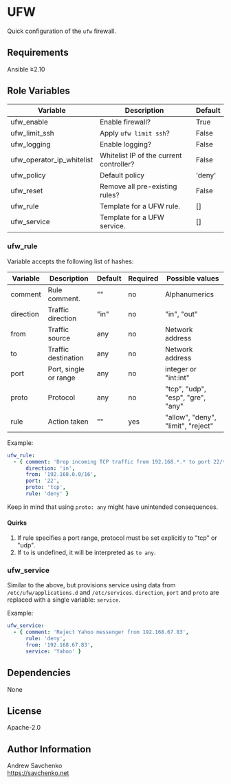 # UFW

Quick configuration of the `ufw` firewall.

## Requirements

Ansible ≥2.10

## Role Variables

| Variable                  | Description                             | Default |
|---------------------------|-----------------------------------------|---------|
| ufw_enable                | Enable firewall?                        | True    |
| ufw_limit_ssh             | Apply `ufw limit ssh`?                  | False   |
| ufw_logging               | Enable logging?                         | False   |
| ufw_operator_ip_whitelist | Whitelist IP of the current controller? | False   |
| ufw_policy                | Default policy                          | 'deny'  |
| ufw_reset                 | Remove all pre-existing rules?          | False   |
| ufw_rule                  | Template for a UFW rule.                | []      |
| ufw_service               | Template for a UFW service.             | []      |

### ufw_rule

Variable accepts the following list of hashes:

| Variable  | Description           | Default | Required | Possible values                    |
|-----------|-----------------------|---------|----------|------------------------------------|
| comment   | Rule comment.         | ""      | no       | Alphanumerics                      |
| direction | Traffic direction     | "in"    | no       | "in", "out"                        |
| from      | Traffic source        | any     | no       | Network address                    |
| to        | Traffic destination   | any     | no       | Network address                    |
| port      | Port, single or range | any     | no       | integer or "int:int"               |
| proto     | Protocol              | any     | no       | "tcp", "udp", "esp", "gre", "any"  |
| rule      | Action taken          | ""      | yes      | "allow", "deny", "limit", "reject" |

Example:

```yaml
ufw_rule:
  - { comment: 'Drop incoming TCP traffic from 192.168.*.* to port 22/tcp',
      direction: 'in',
      from: '192.168.0.0/16',
      port: '22',
      proto: 'tcp',
      rule: 'deny' }
```

Keep in mind that using `proto: any` might have unintended consequences.

#### Quirks

1. If rule specifies a port range, protocol must be set explicitly to "tcp" or "udp".
2. If `to` is undefined, it will be interpreted as `to any`.

### ufw_service

Similar to the above, but provisions service using data from `/etc/ufw/applications.d` and `/etc/services`.
`direction`, `port` and `proto` are replaced with a single variable: `service`.

Example:

```yaml
ufw_service:
  - { comment: 'Reject Yahoo messenger from 192.168.67.83',
      rule: 'deny',
      from: '192.168.67.83',
      service: 'Yahoo' }
```


## Dependencies

None


## License

Apache-2.0


## Author Information

Andrew Savchenko\
https://savchenko.net
